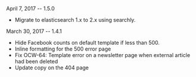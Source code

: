 April 7, 2017 -- 1.5.0

* Migrate to elasticsearch 1.x to 2.x using searchly.

March 30, 2017 -- 1.4.1

* Hide Facebook counts on default template if less than 500.
* Inline formatting for the 500 error page
* Fix OCW-64: Template error on a newsletter page when external article
  had been deleted
* Update copy on the 404 page
